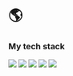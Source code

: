 <h1>🌎</h1>

### My tech stack
<img src="https://img.shields.io/badge/react-000000?style=for-the-badge&logo=React&logoColor=61DAFB"> <img src="https://img.shields.io/badge/HTML5-E34F26?style=for-the-badge&logo=HTML5&logoColor=white"> <img src="https://img.shields.io/badge/CSS3-1572B6?style=for-the-badge&logo=CSS3&logoColor=white"> <img src="https://img.shields.io/badge/JavaScript-F7DF1E?style=for-the-badge&logo=JavaScript&logoColor=black"> <img src="https://img.shields.io/badge/git-F05032?style=for-the-badge&logo=git&logoColor=white">
